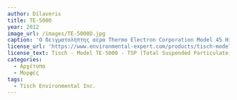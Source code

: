 ```yaml
---
author: Dilaveris
title: TE-5000
year: 2012
image_url: /images/TE-5000D.jpg
caption: 'Ο δειγματολήπτης αέρα Thermo Electron Corporation Model 45 High Volume (HiVol) ήταν μια συσκευή που χρησιμοποιήθηκε για τη μέτρηση της ποιότητας του αέρα τη δεκαετία του 1980. Ήταν μια ημιαυτόματη συσκευή που συνέλεγε ένα δείγμα αέρα και στη συνέχεια το περνούσε από ένα φίλτρο για να συλλέξει σωματίδια. Η συσκευή είχε μια απλή διεπαφή χρήστη που αποτελούνταν από ένα χρονόμετρο και ένα ροόμετρο.'
license_url: 'https://www.environmental-expert.com/products/tisch-model-te-5000-tsp-total-suspended-particulate-high-volume-air-sampler-39206'
license_text: Tisch - Model TE-5000 - TSP (Total Suspended Particulate) High Volume Air Sampler
categories:
  - Αρχέτυπα
  - Μορφές
tags:
  - Tisch Environmental Inc. 
---
```


